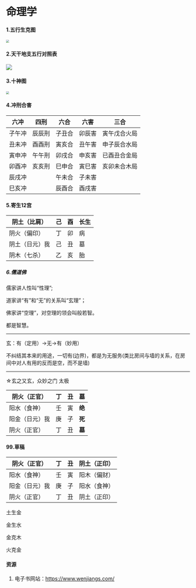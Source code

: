 # 命理学

#### 1.五行生克图

<img src="https://gitee.com/u9king/ImageHostingService/raw/master/Encyclopaedia/%E4%BA%94%E8%A1%8C%E7%94%9F%E5%85%8B%E5%9B%BE.png" style="zoom:50%;" />

#### 2.天干地支五行对照表

![](https://gitee.com/u9king/ImageHostingService/raw/master/Encyclopaedia/%E5%A4%A9%E5%B9%B2%E5%9C%B0%E6%94%AF%E4%BA%94%E8%A1%8C%E5%AF%B9%E7%85%A7%E8%A1%A8.png)

#### 3.十神图



<img src="https://gitee.com/u9king/ImageHostingService/raw/5862e4caaee3ce087314b3b5b1b8e7886e890977/Encyclopaedia/%E5%8D%81%E7%A5%9E%E5%9B%BE.png" style="zoom:50%;" />



#### 4.冲刑合害

| 六冲   | 四刑   | 六合   | 六害   | 三合         |
| ------ | ------ | ------ | ------ | ------------ |
| 子午冲 | 辰辰刑 | 子丑合 | 卯辰害 | 寅午戊合火局 |
| 丑未冲 | 酉酉刑 | 寅亥合 | 丑午害 | 申子辰合水局 |
| 寅申冲 | 午午刑 | 卯戌合 | 申亥害 | 已酉丑合金局 |
| 卯酉冲 | 亥亥刑 | 巳申合 | 寅巳害 | 亥卯未合木局 |
| 辰戌冲 |        | 午未合 | 子未害 |              |
| 巳亥冲 |        | 辰酉合 | 酉戌害 |              |

#### 5.寄生12宫

| 阴土（比肩）   | 己   | 酉   | 长生 |
| -------------- | ---- | ---- | ---- |
| 阴火（偏印）   | 丁   | 卯   | 病   |
| 阴土（日元）我 | 己   | 丑   | 墓   |
| 阴木（七杀）   | 乙   | 亥   | 胎   |

##### 6.儒道佛

儒家讲人性叫“性理”;

道家讲“有”和“无”的关系叫“玄理”；

佛家讲“空理”，对空理的领会叫般若智。

都是智慧。

---

玄：有（定用）→无→有（妙用）

不纠结其本来的用途，一切有(边界)，都是为无服务(类比房间与墙的关系，在房间中对人有用的反而是空，而不是墙)

---

☆玄之又玄，众妙之门		太极





| 阴火（正官）   | 丁   | 丑   | **墓** |
| -------------- | ---- | ---- | ------ |
| 阳水（食神）   | 壬   | 寅   | **绝** |
| 阳金（日元）我 | 庚   | 子   | **死** |
| 阴火（正官）   | 丁   | 丑   | **墓** |



#### 99.草稿

| 阴火（正官）   | 丁   | 丑   | 阴土（正印） |
| -------------- | ---- | ---- | ------------ |
| 阳水（食神）   | 壬   | 寅   | 阳木（偏财） |
| 阳金（日元）我 | 庚   | 子   | 阳水（食神） |
| 阴火（正官）   | 丁   | 丑   | 阴土（正印） |

土生金

金生水

金克木

火克金





#### 资源

1. 电子书网站：https://www.wenjiangs.com/

